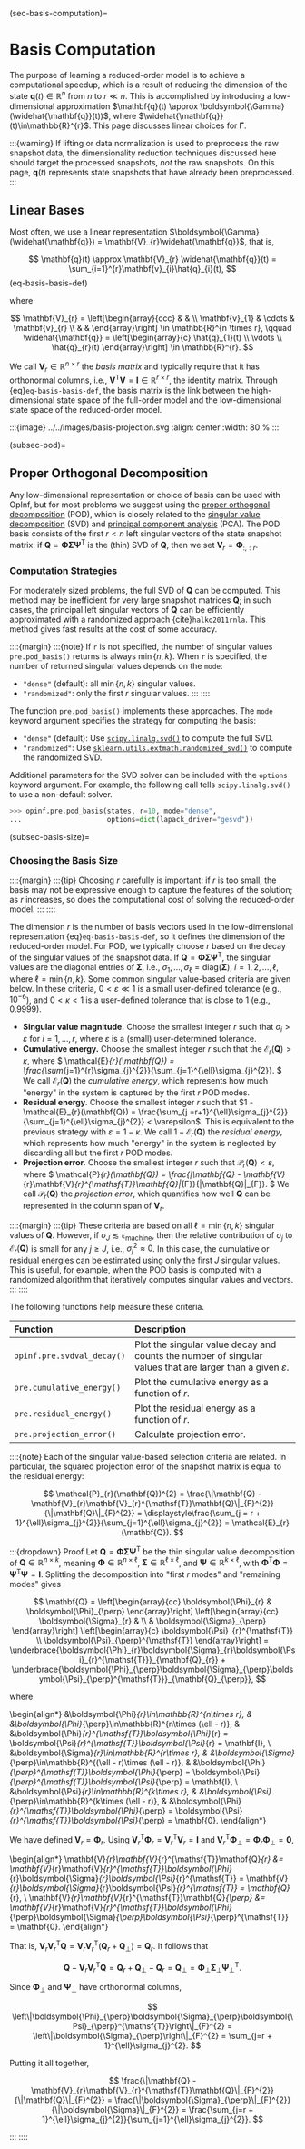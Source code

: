 (sec-basis-computation)=
# Basis Computation

The purpose of learning a reduced-order model is to achieve a computational speedup, which is a result of reducing the dimension of the state $\mathbf{q}(t)\in\mathbb{R}^{n}$ from $n$ to $r \ll n$.
This is accomplished by introducing a low-dimensional approximation $\mathbf{q}(t) \approx \boldsymbol{\Gamma}(\widehat{\mathbf{q}}(t))$, where $\widehat{\mathbf{q}}(t)\in\mathbb{R}^{r}$.
This page discusses linear choices for $\boldsymbol{\Gamma}$.

:::{warning}
If lifting or data normalization is used to preprocess the raw snapshot data, the dimensionality reduction techniques discussed here should target the processed snapshots, _not_ the raw snapshots.
On this page, $\mathbf{q}(t)$ represents state snapshots that have already been preprocessed.
:::

## Linear Bases

Most often, we use a linear representation $\boldsymbol{\Gamma}(\widehat{\mathbf{q}}) = \mathbf{V}_{r}\widehat{\mathbf{q}}$, that is,

$$
    \mathbf{q}(t)
    \approx \mathbf{V}_{r} \widehat{\mathbf{q}}(t)
    = \sum_{i=1}^{r}\mathbf{v}_{i}\hat{q}_{i}(t),
$$ (eq-basis-basis-def)

where

$$
    \mathbf{V}_{r}
    = \left[\begin{array}{ccc}
        & & \\
        \mathbf{v}_{1} & \cdots & \mathbf{v}_{r}
        \\ & &
    \end{array}\right] \in \mathbb{R}^{n \times r},
    \qquad
    \widehat{\mathbf{q}}
    = \left[\begin{array}{c}
        \hat{q}_{1}(t) \\ \vdots \\ \hat{q}_{r}(t)
    \end{array}\right] \in \mathbb{R}^{r}.
$$

We call $\mathbf{V}_{r} \in \mathbb{R}^{n \times r}$ the _basis matrix_ and typically require that it has orthonormal columns, i.e., $\mathbf{V}^{\mathsf{T}}\mathbf{V} = \mathbf{I} \in \mathbb{R}^{r \times r}$, the identity matrix.
Through {eq}`eq-basis-basis-def`, the basis matrix is the link between the high-dimensional state space of the full-order model and the low-dimensional state space of the reduced-order model.

:::{image} ../../images/basis-projection.svg
:align: center
:width: 80 %
:::

<!-- :::::{note}
If $\mathbf{V}_{r}\in\mathbb{R}^{n\times r}$ has orthogonal columns, the corresponding encoder is $\boldsymbol{\Gamma}^{*}(\mathbf{q}) = \mathbf{V}_{r}^{\mathsf{T}}\mathbf{q}$.

:::{dropdown} Proof
The encoder is defined by

$$
    \boldsymbol{\Gamma}^{*}(\mathbf{q})
    = \underset{\widehat{\mathbf{q}}\in\mathbb{R}^{r}}{\textrm{arg min}}\left\|
        \mathbf{q} - \boldsymbol{\boldsymbol{\Gamma}}(\widehat{\mathbf{q}})
    \right\|
    = \underset{\widehat{\mathbf{q}}\in\mathbb{R}^{r}}{\textrm{arg min}}\left\|
        \mathbf{q} - \mathbf{V}_{r}\widehat{\mathbf{q}}
    \right\|.
$$

This is a linear least-squares problem; the solution is given by the Normal Equations

$$
    \mathbf{V}_{r}^{\mathsf{T}}\mathbf{V}_{r}\widehat{\mathbf{q}}
    = \mathbf{V}_{r}^{\mathsf{T}}\mathbf{q},
$$

which simplifies to $\widehat{\mathbf{q}} = \mathbf{V}_{r}^{\mathsf{T}}\mathbf{q}$ since $\mathbf{V}_{r}^{\mathsf{T}}\mathbf{V}_{r} = \mathbf{I}$.
:::

Because $\boldsymbol{\Gamma}(\boldsymbol{\Gamma}^{*}(\mathbf{q})) = \mathbf{V}_{r}\mathbf{V}_{r}^{\mathsf{T}}\mathbf{q}$, the matrix $\mathbf{V}_{r}\mathbf{V}_{r}^{\mathsf{T}} \in \mathbb{R}^{n \times n}$ is called the _orthogonal projector_ onto $\textrm{range}(\mathbf{V}_{r})$ (the $r$-dimensional subspace of $\mathbb{R}^{n}$ spanned by the columns of $\mathbf{V}_{r}$).
The projection error of $\mathbf{q}$ induced by $\mathbf{V}_{r}$ is

$$
    \left\|\mathbf{q} - \mathbf{V}_{r}\mathbf{V}_{r}^{\mathsf{T}}\mathbf{q}\right\|_{2}
    = \left\|(\mathbf{I} - \mathbf{V}_{r}\mathbf{V}_{r}^{\mathsf{T}})\mathbf{q}\right\|_{2}.
$$

::::{grid}
:gutter: 3
:margin: 2 2 0 0

:::{grid-item-card}
`encode(state)`
^^^
$\mathbf{q} \to \mathbf{V}_{r}^{\mathsf{T}}\mathbf{q}$
:::

:::{grid-item-card}
`decode(state_)`
^^^
$\widehat{\mathbf{q}} \to \mathbf{V}_{r}\widehat{\mathbf{q}}$
:::

:::{grid-item-card}
`project(state))`
^^^
$\mathbf{q}\to\mathbf{V}_{r}\mathbf{V}_{r}^{\mathsf{T}}\mathbf{q}$.
:::
::::

Orthogonal bases also enjoy the property that `encode(decode(q_)) = q_`:

$$
    \boldsymbol{\Gamma}^{*}(\boldsymbol{\Gamma}(\widehat{\mathbf{q}}))
    = \mathbf{V}_{r}^{\mathsf{T}}\mathbf{V}_{r}\widehat{\mathbf{q}}
    = \widehat{\mathbf{q}}.
$$

::::: -->

<!-- :::{note}
If the data is preprocessed, for example using `pre.SnapshotTransformer`, then the low-dimensional representation is slightly different from {eq}`eq-basis-basis-def`.
For example, suppose we first change variables from the original states $\mathbf{q}(t)$ using a lifting transformation $\mathcal{L}$.
Then {eq}`eq-basis-basis-def` becomes

$$
    \mathbf{q}(t)
    \approx \mathbf{V}_{r} \mathcal{L}(\widehat{\mathbf{q}}(t)).
$$

If the data is also shifted by the mean (transformed) snapshot $\bar{\mathbf{q}}$ before computing the basis, then the representation is the following:

$$
    \mathbf{q}(t)
    \approx \bar{\mathbf{q}} + \mathbf{V}_{r} \mathcal{L}(\widehat{\mathbf{q}}(t)).
$$

Finally, if the shifted data is also scaled before computing the basis with a scaling transformation $\mathcal{S}$, then the representation is as follows.

$$
    \mathbf{q}(t)
    \approx \bar{\mathbf{q}} + \mathbf{V}_{r} \mathcal{S}(\mathcal{L}(\widehat{\mathbf{q}}(t))).
$$
::: -->

(subsec-pod)=
## Proper Orthogonal Decomposition

Any low-dimensional representation or choice of basis can be used with OpInf, but for most problems we suggest using the [proper orthogonal decomposition](https://en.wikipedia.org/wiki/Proper_orthogonal_decomposition) (POD), which is closely related to the [singular value decomposition](https://en.wikipedia.org/wiki/Singular_value_decomposition) (SVD) and [principal component analysis](https://en.wikipedia.org/wiki/Principal_component_analysis) (PCA).
The POD basis consists of the first $r < n$ left singular vectors of the state snapshot matrix: if $\mathbf{Q} = \boldsymbol{\Phi}\boldsymbol{\Sigma}\boldsymbol{\Psi}^{\mathsf{T}}$ is the (thin) SVD of $\mathbf{Q}$, then we set $\mathbf{V}_{r} = \boldsymbol{\Phi}_{:,:r}$.

### Computation Strategies

For moderately sized problems, the full SVD of $\mathbf{Q}$ can be computed.
This method may be inefficient for very large snapshot matrices $\mathbf{Q}$; in such cases, the principal left singular vectors of $\mathbf{Q}$ can be efficiently approximated with a randomized approach {cite}`halko2011rnla`. This method gives fast results at the cost of some accuracy.

::::{margin}
:::{note}
If `r` is not specified, the number of singular values `pre.pod_basis()` returns is always $\min\{n,k\}$.
When `r` is specified, the number of returned singular values depends on the `mode`:
- `"dense"` (default): all $\min\{n,k\}$ singular values.
- `"randomized"`: only the first $r$ singular values.
:::
::::

The function `pre.pod_basis()` implements these approaches.
The `mode` keyword argument specifies the strategy for computing the basis:
- `"dense"` (default): Use [`scipy.linalg.svd()`](https://docs.scipy.org/doc/scipy/reference/generated/scipy.linalg.svd.html) to compute the full SVD.
- `"randomized"`: Use [`sklearn.utils.extmath.randomized_svd()`](https://scikit-learn.org/stable/modules/generated/sklearn.utils.extmath.randomized_svd.html) to compute the randomized SVD.

<!-- - `"sparse"`: Use [`scipy.sparse.linalg.svds()`](https://docs.scipy.org/doc/scipy/reference/generated/scipy.sparse.linalg.svds.html) to compute only the first $r$ left singular vectors with [ARPACK](https://www.caam.rice.edu/software/ARPACK/). This method is most effective for [sparse](https://docs.scipy.org/doc/scipy/reference/sparse.html) snapshot matrices. -->

Additional parameters for the SVD solver can be included with the `options` keyword argument.
For example, the following call tells `scipy.linalg.svd()` to use a non-default solver.

```python
>>> opinf.pre.pod_basis(states, r=10, mode="dense",
...                     options=dict(lapack_driver="gesvd"))
```

(subsec-basis-size)=
### Choosing the Basis Size

::::{margin}
:::{tip}
Choosing $r$ carefully is important: if $r$ is too small, the basis may not be expressive enough to capture the features of the solution; as $r$ increases, so does the computational cost of solving the reduced-order model.
:::
::::

The dimension $r$ is the number of basis vectors used in the low-dimensional representation {eq}`eq-basis-basis-def`, so it defines the dimension of the reduced-order model.
For POD, we typically choose $r$ based on the decay of the singular values of the snapshot data.
If $\mathbf{Q} = \boldsymbol{\Phi}\boldsymbol{\Sigma}\boldsymbol{\Psi}^{\mathsf{T}}$, the singular values are the diagonal entries of $\boldsymbol{\Sigma}$, i.e., $\sigma_{1},\ldots,\sigma_{\ell} = \textrm{diag}(\boldsymbol{\Sigma})$, $i = 1, 2, \ldots, \ell$, where $\ell = \min\{n,k\}$.
Some common singular value-based criteria are given below.
In these criteria, $0 < \varepsilon \ll 1$ is a small user-defined tolerance (e.g., $10^{-6}$), and $0 < \kappa < 1$ is a user-defined tolerance that is close to 1 (e.g., $0.9999$).

- **Singular value magnitude.** Choose the smallest integer $r$ such that $\sigma_{i} > \varepsilon$ for $i = 1,\ldots, r$, where $\varepsilon$ is a (small) user-determined tolerance.
- **Cumulative energy.** Choose the smallest integer $r$ such that the $\mathcal{E}_{r}(\mathbf{Q}) > \kappa$, where
$
    \mathcal{E}_{r}(\mathbf{Q})
    = \frac{\sum_{j=1}^{r}\sigma_{j}^{2}}{\sum_{j=1}^{\ell}\sigma_{j}^{2}}.
$
We call $\mathcal{E}_{r}(\mathbf{Q})$ the _cumulative energy_, which represents how much "energy" in the system is captured by the first $r$ POD modes.
- **Residual energy**. Choose the smallest integer $r$ such that $1 - \mathcal{E}_{r}(\mathbf{Q}) = \frac{\sum_{j =r+1}^{\ell}\sigma_{j}^{2}}{\sum_{j=1}^{\ell}\sigma_{j}^{2}} < \varepsilon$. This is equivalent to the previous strategy with $\varepsilon = 1 - \kappa$.
We call $1 - \mathcal{E}_{r}(\mathbf{Q})$ the _residual energy_, which represents how much "energy" in the system is neglected by discarding all but the first $r$ POD modes.
- **Projection error**. Choose the smallest integer $r$ such that $\mathcal{P}_{r}(\mathbf{Q}) < \varepsilon$, where
$
    \mathcal{P}_{r}(\mathbf{Q})
    = \frac{\|\mathbf{Q} - \mathbf{V}_{r}\mathbf{V}_{r}^{\mathsf{T}}\mathbf{Q}\|_{F}}{\|\mathbf{Q}\|_{F}}.
$
We call $\mathcal{P}_{r}(\mathbf{Q})$ the _projection error_, which quantifies how well $\mathbf{Q}$ can be represented in the column span of $\mathbf{V}_{r}$.

::::{margin}
:::{tip}
These criteria are based on all $\ell = \min\{n,k\}$ singular values of $\mathbf{Q}$.
However, if $\sigma_{J} \lesssim \epsilon_{\text{machine}}$, then the relative contribution of $\sigma_{j}$ to $\mathcal{E}_{r}(\mathbf{Q})$ is small for any $j \ge J$, i.e., $\sigma_{j}^{2} \approx 0$.
In this case, the cumulative or residual energies can be estimated using only the first $J$ singular values.
This is useful, for example, when the POD basis is computed with a randomized algorithm that iteratively computes singular values and vectors.
:::
::::

The following functions help measure these criteria.

| Function | Description |
| :------- | :---------- |
| `opinf.pre.svdval_decay()` | Plot the singular value decay and counts the number of singular values that are larger than a given $\varepsilon$. |
| `pre.cumulative_energy()` | Plot the cumulative energy as a function of $r$. |
| `pre.residual_energy()` | Plot the residual energy as a function of $r$. |
| `pre.projection_error()` | Calculate projection error. |

::::{note}
Each of the singular value-based selection criteria are related.
In particular, the squared projection error of the snapshot matrix is equal to the residual energy:

$$
    \mathcal{P}_{r}(\mathbf{Q})^{2}
    =
    \frac{\|\mathbf{Q} - \mathbf{V}_{r}\mathbf{V}_{r}^{\mathsf{T}}\mathbf{Q}\|_{F}^{2}}{\|\mathbf{Q}\|_{F}^{2}}
    = \displaystyle\frac{\sum_{j = r + 1}^{\ell}\sigma_{j}^{2}}{\sum_{j=1}^{\ell}\sigma_{j}^{2}}
    = \mathcal{E}_{r}(\mathbf{Q}).
$$

:::{dropdown} Proof
Let $\mathbf{Q} = \boldsymbol{\Phi}\boldsymbol{\Sigma}\boldsymbol{\Psi}^{\mathsf{T}}$ be the thin singular value decomposition of $\mathbf{Q}\in\mathbb{R}^{n \times k}$,
meaning $\boldsymbol{\Phi}\in\mathbb{R}^{n\times \ell}$, $\boldsymbol{\Sigma}\in\mathbb{R}^{\ell \times \ell}$, and $\boldsymbol{\Psi}\in\mathbb{R}^{k\times \ell}$,
with $\boldsymbol{\Phi}^{\mathsf{T}}\boldsymbol{\Phi} = \boldsymbol{\Psi}^{\mathsf{T}}\boldsymbol{\Psi} = \mathbf{I}$.
Splitting the decomposition into "first $r$ modes" and "remaining modes" gives

$$
    \mathbf{Q}
    = \left[\begin{array}{cc}
        \boldsymbol{\Phi}_{r} & \boldsymbol{\Phi}_{\perp}
    \end{array}\right]
    \left[\begin{array}{cc}
        \boldsymbol{\Sigma}_{r} & \\
        & \boldsymbol{\Sigma}_{\perp}
    \end{array}\right]
    \left[\begin{array}{c}
        \boldsymbol{\Psi}_{r}^{\mathsf{T}} \\
        \boldsymbol{\Psi}_{\perp}^{\mathsf{T}}
    \end{array}\right]
    = \underbrace{\boldsymbol{\Phi}_{r}\boldsymbol{\Sigma}_{r}\boldsymbol{\Psi}_{r}^{\mathsf{T}}}_{\mathbf{Q}_{r}} + \underbrace{\boldsymbol{\Phi}_{\perp}\boldsymbol{\Sigma}_{\perp}\boldsymbol{\Psi}_{\perp}^{\mathsf{T}}}_{\mathbf{Q}_{\perp}},
$$

where

\begin{align*}
    &\boldsymbol{\Phi}_{r}\in\mathbb{R}^{n\times r},
    &
    &\boldsymbol{\Phi}_{\perp}\in\mathbb{R}^{n\times (\ell - r)},
    &
    &\boldsymbol{\Phi}_{r}^{\mathsf{T}}\boldsymbol{\Phi}_{r}
    = \boldsymbol{\Psi}_{r}^{\mathsf{T}}\boldsymbol{\Psi}_{r}
    = \mathbf{I},
    \\
    &\boldsymbol{\Sigma}_{r}\in\mathbb{R}^{r\times r},
    &
    &\boldsymbol{\Sigma}_{\perp}\in\mathbb{R}^{(\ell - r)\times (\ell - r)},
    &
    &\boldsymbol{\Phi}_{\perp}^{\mathsf{T}}\boldsymbol{\Phi}_{\perp}
    = \boldsymbol{\Psi}_{\perp}^{\mathsf{T}}\boldsymbol{\Psi}_{\perp}
    = \mathbf{I},
    \\
    &\boldsymbol{\Psi}_{r}\in\mathbb{R}^{k\times r},
    &
    &\boldsymbol{\Psi}_{\perp}\in\mathbb{R}^{k\times (\ell - r)},
    &
    &\boldsymbol{\Phi}_{r}^{\mathsf{T}}\boldsymbol{\Phi}_{\perp}
    = \boldsymbol{\Psi}_{r}^{\mathsf{T}}\boldsymbol{\Psi}_{\perp}
    = \mathbf{0}.
\end{align*}

We have defined $\mathbf{V}_{r} = \boldsymbol{\Phi}_{r}$.
Using $\mathbf{V}_{r}^{\mathsf{T}}\boldsymbol{\Phi}_{r} = \mathbf{V}_{r}^{\mathsf{T}}\mathbf{V}_{r} = \mathbf{I}$
and $\mathbf{V}_{r}^{\mathsf{T}}\boldsymbol{\Phi}_{\perp} = \boldsymbol{\Phi}_{r}\boldsymbol{\Phi}_{\perp} = \mathbf{0}$,

\begin{align*}
    \mathbf{V}_{r}\mathbf{V}_{r}^{\mathsf{T}}\mathbf{Q}_{r}
    &= \mathbf{V}_{r}\mathbf{V}_{r}^{\mathsf{T}}\boldsymbol{\Phi}_{r}\boldsymbol{\Sigma}_{r}\boldsymbol{\Psi}_{r}^{\mathsf{T}}
    = \mathbf{V}_{r}\boldsymbol{\Sigma}_{r}\boldsymbol{\Psi}_{r}^{\mathsf{T}}
    = \mathbf{Q}_{r},
    \\
    \mathbf{V}_{r}\mathbf{V}_{r}^{\mathsf{T}}\mathbf{Q}_{\perp}
    &= \mathbf{V}_{r}\mathbf{V}_{r}^{\mathsf{T}}\boldsymbol{\Phi}_{\perp}\boldsymbol{\Sigma}_{\perp}\boldsymbol{\Psi}_{\perp}^{\mathsf{T}}
    = \mathbf{0}.
\end{align*}

That is, $\mathbf{V}_{r}\mathbf{V}_{r}^{\mathsf{T}}\mathbf{Q} = \mathbf{V}_{r}\mathbf{V}_{r}^{\mathsf{T}}(\mathbf{Q}_{r} + \mathbf{Q}_{\perp}) = \mathbf{Q}_{r}$.
It follows that

$$
    \mathbf{Q} - \mathbf{V}_{r}\mathbf{V}_{r}^{\mathsf{T}}\mathbf{Q}
    = \mathbf{Q}_{r} + \mathbf{Q}_{\perp} - \mathbf{Q}_{r}
    = \mathbf{Q}_{\perp}
    = \boldsymbol{\Phi}_{\perp}\boldsymbol{\Sigma}_{\perp}\boldsymbol{\Psi}_{\perp}^{\mathsf{T}}.
$$

Since $\boldsymbol{\Phi}_{\perp}$ and $\boldsymbol{\Psi}_{\perp}$ have orthonormal columns,

$$
    \left\|\boldsymbol{\Phi}_{\perp}\boldsymbol{\Sigma}_{\perp}\boldsymbol{\Psi}_{\perp}^{\mathsf{T}}\right\|_{F}^{2}
    = \left\|\boldsymbol{\Sigma}_{\perp}\right\|_{F}^{2}
    = \sum_{j=r + 1}^{\ell}\sigma_{j}^{2}.
$$

Putting it all together,

$$
    \frac{\|\mathbf{Q} - \mathbf{V}_{r}\mathbf{V}_{r}^{\mathsf{T}}\mathbf{Q}\|_{F}^{2}}{\|\mathbf{Q}\|_{F}^{2}}
    = \frac{\|\boldsymbol{\Sigma}_{\perp}\|_{F}^{2}}{\|\boldsymbol{\Sigma}\|_{F}^{2}}
    = \frac{\sum_{j=r + 1}^{\ell}\sigma_{j}^{2}}{\sum_{j=1}^{\ell}\sigma_{j}^{2}}.
$$

:::
::::

<!-- ## Basis Classes

The `pre` module implements convenience classes for representing low-dimensional approximations.

### LinearBasis

The class `pre.LinearBasis` represents a linear basis and has the following attributes and methods.

| Attribute | Description |
| :-------- | :---------- |
| `n` | Dimension of the high-dimensional state space. |
| `r` | Dimension of the low-dimensional latent space. |
| `entries` | Entries of the basis, the array $\mathbf{V}_{r}$. |

| Method | Description |
| :----- | :---------- |
| `fit()` | Store a basis matrix. |
| `encode()` | Encode a high-dimensional state vector in low-dimensional latent coordinates. |
| `decode()` | Decode low-dimensional latent coordinates to the high-dimensional state space. |
| `project()` | Project a high-dimensional state vector, i.e., $\mathbf{q} \to \mathbf{V}_{r}\mathbf{V}_{r}^{\mathsf{T}}\mathbf{q}$. |
| `projection_error()` | Calculate the projection error of a high-dimensional state vector. |
| `save()` | Save the basis to an HDF5 file. |
| `load()` | Load a basis previously saved to an HDF5 file. |

The [ROM classes](sec-romclasses) wrap basis matrices as a `LinearBasis` object under the hood.

### PODBasis

The class `pre.PODBasis` inherits from `pre.LinearBasis` and calculates the basis matrix in `fit()` or `fit_randomize()`.

| Attribute | Description |
| :-------- | :---------- |
| `n` | Dimension of the high-dimensional state space. |
| `r` | Dimension of the low-dimensional latent space. |
| `entries` | Entries of the basis, the array $\mathbf{V}_{r}$. |
| `svdvals` | Singular values associated with the basis vectors. |
| `dual` | Right singular vectors, $\boldsymbol{\Psi}$. |
| `rmax` | Total number of stored basis vectors, i.e., the maximal value for `r`. |
| `economize` | If True, throw away basis vectors beyond the first `r` whenever `r` is changed. |

| Method | Description |
| :----- | :---------- |
| `fit()` | Compute the POD basis matrix via SVD through `scipy.linalg.svd()`. |
| `fit_randomized()` | Compute the POD basis via randomized SVD through `sklearn.utils.extmath.randomized_svd()`. |
| `encode()` | Encode a high-dimensional state vector in low-dimensional latent coordinates. |
| `decode()` | Decode low-dimensional latent coordinates to the high-dimensional state space. |
| `project()` | Project a high-dimensional state vector, i.e., $\mathbf{q} \to \mathbf{V}_{r}\mathbf{V}_{r}^{\mathsf{T}}\mathbf{q}$. |
| `projection_error()` | Calculate the projection error of a high-dimensional state vector. |
| `save()` | Save the basis to an HDF5 file. |
| `load()` | Load a basis previously saved to an HDF5 file. |

Alternatively, the function `opinf.pre.pod_basis()` computes the basis matrix $\mathbf{V}_{r}$ and the associated singular values, i.e., the diagonal entries of $\boldsymbol{\Sigma}$. -->
